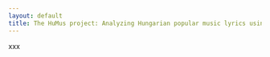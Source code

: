 ```yaml
---
layout: default
title: The HuMus project: Analyzing Hungarian popular music lyrics using statistical natural language processing methods
---
```



xxx
